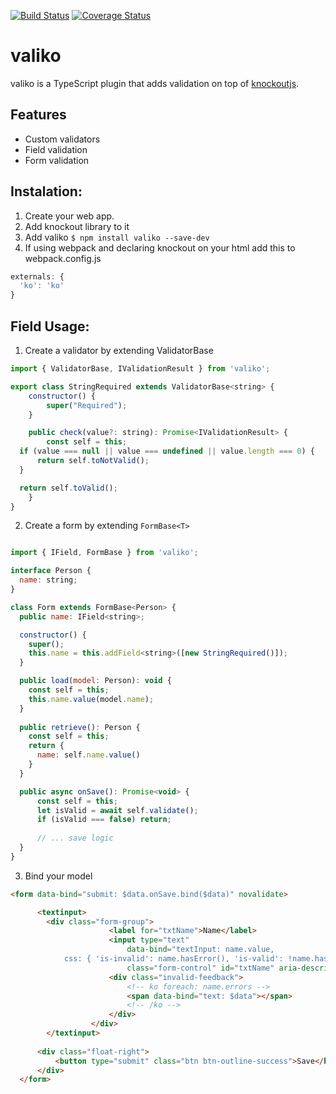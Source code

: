 [![Build Status](https://travis-ci.org/rogithub/valiko.svg?branch=master)](https://travis-ci.org/rogithub/valiko)
[![Coverage Status](https://coveralls.io/repos/github/rogithub/valiko/badge.svg?branch=master)](https://coveralls.io/github/rogithub/valiko?branch=master)

# valiko

valiko is a TypeScript plugin that adds validation on top of [knockoutjs](http://knockoutjs.com/).

## Features

  - Custom validators
  - Field validation
  - Form validation


## Instalation:
  1. Create your web app.
  2. Add knockout library to it
  3. Add valiko `$ npm install valiko --save-dev`
  4. If using webpack and declaring knockout on your html
     add this to webpack.config.js

```javascript
externals: {
  'ko': 'ko'
}
```

## Field Usage:

  1. Create a validator by extending ValidatorBase

  ```javascript
  import { ValidatorBase, IValidationResult } from 'valiko';

  export class StringRequired extends ValidatorBase<string> {
      constructor() {
          super("Required");
      }

      public check(value?: string): Promise<IValidationResult> {
          const self = this;
    if (value === null || value === undefined || value.length === 0) {
        return self.toNotValid();
    }

    return self.toValid();
      }
  }
  ```

  2. Create a form by extending `FormBase<T>`

  ```javascript

  import { IField, FormBase } from 'valiko';

  interface Person {
    name: string;
  }

  class Form extends FormBase<Person> {
    public name: IField<string>;

    constructor() {
      super();
      this.name = this.addField<string>([new StringRequired()]);
    }

    public load(model: Person): void {
      const self = this;
      this.name.value(model.name);
    }	
    
    public retrieve(): Person {
      const self = this;
      return {
        name: self.name.value()
      }
    }

    public async onSave(): Promise<void> {
        const self = this;
        let isValid = await self.validate();
        if (isValid === false) return;
        
        // ... save logic
    }
  }

  ```

  3. Bind your model

  ```html
  <form data-bind="submit: $data.onSave.bind($data)" novalidate>

        <textinput>
          <div class="form-group">
						<label for="txtName">Name</label>
						<input type="text"
							data-bind="textInput: name.value, 
              css: { 'is-invalid': name.hasError(), 'is-valid': !name.hasError() && name.wasValidated() }"              
							class="form-control" id="txtName" aria-describedby="name" placeholder="Name">
						<div class="invalid-feedback">
							<!-- ko foreach: name.errors -->
							<span data-bind="text: $data"></span>
							<!-- /ko -->
						</div>
					</div>
          </textinput>
        
        <div class="float-right">            
            <button type="submit" class="btn btn-outline-success">Save</button>
        </div>
    </form>

  ```